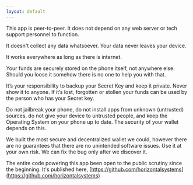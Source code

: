 ```yaml
---
layout: default
---
```


This app is peer-to-peer. It does not depend on any web server or tech support personnel to function.

It doesn't collect any data whatsoever. Your data never leaves your device.

It works everywhere as long as there is internet.

Your funds are securely stored on the phone itself, not anywhere else. Should you loose it somehow there is no one to help you with that. 

It’s your responsibility to backup your Secret Key and keep it private. Never show it to anyone. If it’s lost, forgotten or stollen your funds can be used by the person who has your Secret key.

Do not jailbreak your phone, do not install apps from unknown (untrusted) sources, do not give your device to untrusted people, and keep the Operating System on your phone up to date. The security of your wallet depends on this.

We built the most secure and decentralized wallet we could, however there are no guarantees that there are no unintended software issues. Use it at your own risk. We can fix the bug only after we discover it. 

The entire code powering this app been open to the public scrutiny since the beginning. It's published here, [https://github.com/horizontalsystems](https://github.com/horizontalsystems)
